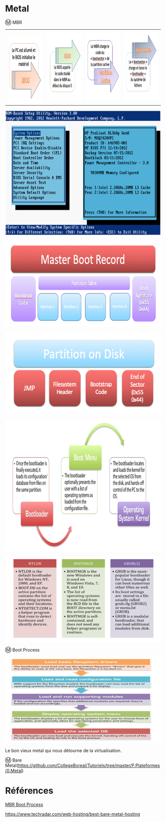 # Metal


:m: MBR 

| | | | |
|----|---|---|---|
| <img src="images/BIOS-MBR1.png" width="214" height="219"></img> | <img src="images/BIOS-MBR2.png" width="214" height="219"></img> | <img src="images/BIOS-MBR3.png" width="214" height="219"></img> | <img src="images/BIOS-MBR4.png" width="214" height="219"></img> |


<img src="images/BIOS-HP-PROLIANT.png" width="725" height="405"></img>

<img src="images/MBR.png" width="675" height="277"></img>

<img src="images/PartitionBootSector.png" width="583" height="267"></img>

<img src="images/Bootloader.png" width="945" height="423"></img>

<img src="images/PopularBootLoader.png" width="675" height="277"></img>

:m: Boot Process

<img src="images/BootProcess.png" width="675" height="277"></img>





Le bon vieux metal qui nous détourne de la virtualisation.

:m: Bare Metal(https://github.com/CollegeBoreal/Tutoriels/tree/master/P.Plateformes/0.Metal)


# Références

[MBR Boot Process](https://neosmart.net/wiki/mbr-boot-process)

https://www.techradar.com/web-hosting/best-bare-metal-hosting
